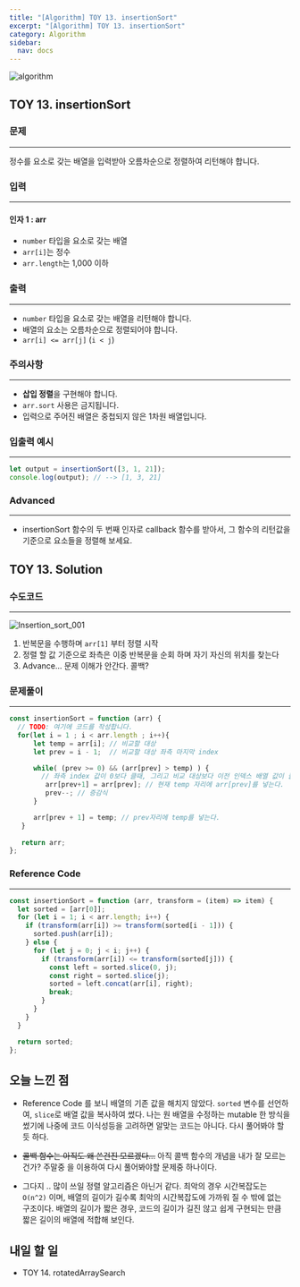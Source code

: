 ```yaml
---
title: "[Algorithm] TOY 13. insertionSort"
excerpt: "[Algorithm] TOY 13. insertionSort"
category: Algorithm
sidebar:
  nav: docs
---
```


![algorithm](https://user-images.githubusercontent.com/83164003/131701318-f0ff36c4-1fcc-4f21-b978-18a9d8ec3386.jpg)
## TOY 13. insertionSort
### 문제
---
정수를 요소로 갖는 배열을 입력받아 오름차순으로 정렬하여 리턴해야 합니다.



### 입력
---
#### 인자 1 : arr
- `number` 타입을 요소로 갖는 배열
- `arr[i]`는 정수
- `arr.length`는 1,000 이하

### 출력
---
- `number` 타입을 요소로 갖는 배열을 리턴해야 합니다.
- 배열의 요소는 오름차순으로 정렬되어야 합니다.
- `arr[i] <= arr[j]` (`i < j`)

### 주의사항
---
- **삽입 정렬**을 구현해야 합니다.
- `arr.sort` 사용은 금지됩니다.
- 입력으로 주어진 배열은 중첩되지 않은 1차원 배열입니다.

### 입출력 예시
---
```javascript
let output = insertionSort([3, 1, 21]);
console.log(output); // --> [1, 3, 21]
```

### Advanced
---

- insertionSort 함수의 두 번째 인자로 callback 함수를 받아서, 그 함수의 리턴값을 기준으로 요소들을 정렬해 보세요.

## TOY 13. Solution
### 수도코드
---
![Insertion_sort_001](https://user-images.githubusercontent.com/83164003/132718182-d4134d7b-c117-4e4a-af8b-0b4cf3fdb908.png)

1. 반복문을 수행하며 `arr[1]` 부터 정렬 시작
2. 정렬 할 값 기준으로 좌측은 이중 반복문을 순회 하며 자기 자신의 위치를 찾는다
3. Advance... 문제 이해가 안간다. 콜백?  

### 문제풀이
---
```javascript 
const insertionSort = function (arr) {
  // TODO: 여기에 코드를 작성합니다.
  for(let i = 1 ; i < arr.length ; i++){ 
      let temp = arr[i]; // 비교할 대상
      let prev = i - 1;  // 비교할 대상 좌측 마지막 index

      while( (prev >= 0) && (arr[prev] > temp) ) {   
        // 좌측 index 값이 0보다 클때, 그리고 비교 대상보다 이전 인덱스 배열 값이 클때 반복문 수행
         arr[prev+1] = arr[prev]; // 현재 temp 자리에 arr[prev]를 넣는다.
         prev--; // 증감식
      }

      arr[prev + 1] = temp; // prev자리에 temp를 넣는다.
   }
   
   return arr;
};
```
### Reference Code
---
```javascript
const insertionSort = function (arr, transform = (item) => item) {
  let sorted = [arr[0]];
  for (let i = 1; i < arr.length; i++) {
    if (transform(arr[i]) >= transform(sorted[i - 1])) {
      sorted.push(arr[i]);
    } else {
      for (let j = 0; j < i; j++) {
        if (transform(arr[i]) <= transform(sorted[j])) {
          const left = sorted.slice(0, j);
          const right = sorted.slice(j);
          sorted = left.concat(arr[i], right);
          break;
        }
      }
    }
  }

  return sorted;
};
```
## 오늘 느낀 점
- Reference Code 를 보니 배열의 기존 값을 해치지 않았다. `sorted` 변수를 선언하여, `slice`로 배열 값을 복사하여 썼다.  나는 원 배열을 수정하는 mutable 한 방식을 썼기에 나중에 코드 이식성등을 고려하면 알맞는 코드는 아니다. 다시 풀어봐야 할 듯 하다.

- ~~콜백 함수는 아직도 왜 쓴건진 모르겠다...~~ 아직 콜백 함수의 개념을 내가 잘 모르는건가? 주말중 을 이용하여 다시 풀어봐야할 문제중 하나이다.
- 그다지 .. 많이 쓰일 정렬 알고리즘은 아닌거 같다. 최악의 경우 시간복잡도는 `O(n^2)` 이며, 배열의 길이가 길수록 최악의 시간복잡도에 가까워 질 수 밖에 없는 구조이다. 배열의 길이가 짧은 경우, 코드의 길이가 길진 않고 쉽게 구현되는 만큼 짧은 길이의 배열에 적합해 보인다.
	
	
## 내일 할 일
- TOY 14. rotatedArraySearch
